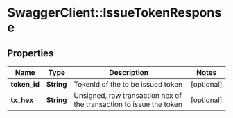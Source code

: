 # SwaggerClient::IssueTokenResponse

## Properties
Name | Type | Description | Notes
------------ | ------------- | ------------- | -------------
**token_id** | **String** | TokenId of the to be issued token | [optional] 
**tx_hex** | **String** | Unsigned, raw transaction hex of the transaction to issue the token | [optional] 


